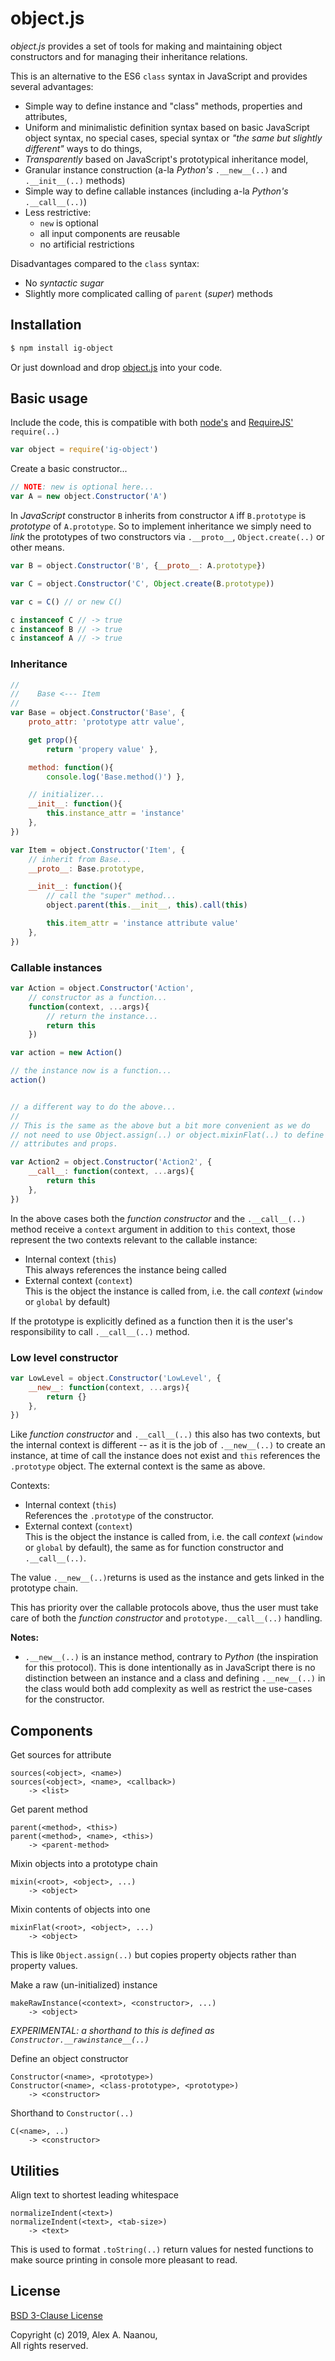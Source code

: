 # object.js

_object.js_ provides a set of tools for making and maintaining object
constructors and for managing their inheritance relations.


This is an alternative to the ES6 `class` syntax in JavaScript and provides 
several advantages:  
- Simple way to define instance and "class" methods, properties and attributes,
- Uniform and minimalistic definition syntax based on basic JavaScript 
  object syntax, no special cases, special syntax or _"the same but slightly 
  different"_ ways to do things,
- _Transparently_ based on JavaScript's prototypical inheritance model,
- Granular instance construction (a-la _Python's_ `.__new__(..)` 
  and `.__init__(..)` methods)
- Simple way to define callable instances (including a-la _Python's_ 
  `.__call__(..)`)
- Less restrictive:
    - `new` is optional
    - all input components are reusable
	- no artificial restrictions

Disadvantages compared to the `class` syntax:  
- No _syntactic sugar_
- Slightly more complicated calling of `parent` (_super_) methods



## Installation

```bash
$ npm install ig-object

```

Or just download and drop [object.js](object.js) into your code.


## Basic usage


Include the code, this is compatible with both [node's](https://nodejs.org/) and
[RequireJS'](https://requirejs.org/) `require(..)`
```javascript
var object = require('ig-object')
```

Create a basic constructor...

```javascript
// NOTE: new is optional here...
var A = new object.Constructor('A')
```


In _JavaScript_ constructor `B` inherits from constructor `A` iff 
`B.prototype` is _prototype_ of `A.prototype`. So to implement inheritance 
we simply need to _link_ the prototypes of two constructors via `.__proto__`,
`Object.create(..)` or other means.

```javascript
var B = object.Constructor('B', {__proto__: A.prototype})

var C = object.Constructor('C', Object.create(B.prototype))
```

```javascript
var c = C() // or new C()

c instanceof C // -> true
c instanceof B // -> true
c instanceof A // -> true
```


### Inheritance
```javascript
//
//    Base <--- Item
//
var Base = object.Constructor('Base', {
    proto_attr: 'prototype attr value',

    get prop(){
        return 'propery value' },

    method: function(){
        console.log('Base.method()') },

    // initializer...
    __init__: function(){
        this.instance_attr = 'instance'
    },
})

var Item = object.Constructor('Item', {
    // inherit from Base...
    __proto__: Base.prototype,

    __init__: function(){
        // call the "super" method...
        object.parent(this.__init__, this).call(this)

        this.item_attr = 'instance attribute value'
    },
})

```


### Callable instances

```javascript
var Action = object.Constructor('Action',
    // constructor as a function...
    function(context, ...args){
        // return the instance...
        return this
    })

var action = new Action()

// the instance now is a function...
action()


// a different way to do the above...
//
// This is the same as the above but a bit more convenient as we do 
// not need to use Object.assign(..) or object.mixinFlat(..) to define
// attributes and props.

var Action2 = object.Constructor('Action2', {
    __call__: function(context, ...args){
        return this
    },
})

```

In the above cases both the _function constructor_ and the `.__call__(..)` 
method receive a `context` argument in addition to `this` context, those 
represent the two contexts relevant to the callable instance:
- Internal context (`this`)  
  This always references the instance being called
- External context (`context`)  
  This is the object the instance is called from, i.e. the call _context_ 
  (`window` or `global` by default)

If the prototype is explicitly defined as a function then it is the 
user's responsibility to call `.__call__(..)` method.


### Low level constructor

```javascript
var LowLevel = object.Constructor('LowLevel', {
    __new__: function(context, ...args){
        return {}
    },
})

```

Like _function constructor_ and `.__call__(..)` this also has two contexts,
but the internal context is different -- as it is the job of `.__new__(..)`
to create an instance, at time of call the instance does not exist and `this`
references the `.prototype` object.
The external context is the same as above.

Contexts:
- Internal context (`this`)  
  References the `.prototype` of the constructor.
- External context (`context`)  
  This is the object the instance is called from, i.e. the call _context_ 
  (`window` or `global` by default), the same as for function constructor 
  and `.__call__(..)`.
 

The value `.__new__(..)`returns is used as the instance and gets linked 
in the prototype chain.

This has priority over the callable protocols above, thus the user must
take care of both the _function constructor_ and `prototype.__call__(..)` 
handling.

**Notes:** 
- `.__new__(..)` is an instance method, contrary to _Python_ (the 
  inspiration for this protocol). This is done intentionally as in
  JavaScript there is no distinction between an instance and a class and
  defining `.__new__(..)` in the class would both add complexity as well 
  as restrict the use-cases for the constructor.


## Components

Get sources for attribute
```
sources(<object>, <name>)
sources(<object>, <name>, <callback>)
    -> <list>
```

Get parent method
```
parent(<method>, <this>)
parent(<method>, <name>, <this>)
    -> <parent-method>
```

Mixin objects into a prototype chain
```
mixin(<root>, <object>, ...)
    -> <object>
```

Mixin contents of objects into one
```
mixinFlat(<root>, <object>, ...)
    -> <object>
```
This is like `Object.assign(..)` but copies property objects rather than
property values.

Make a raw (un-initialized) instance
```
makeRawInstance(<context>, <constructor>, ...)
	-> <object>
```

_EXPERIMENTAL: a shorthand to this is defined as `Constructor.__rawinstance__(..)`_

Define an object constructor
```
Constructor(<name>, <prototype>)
Constructor(<name>, <class-prototype>, <prototype>)
    -> <constructor>
```

Shorthand to `Constructor(..)`
```
C(<name>, ..)
    -> <constructor>
```


## Utilities

Align text to shortest leading whitespace
```
normalizeIndent(<text>)
normalizeIndent(<text>, <tab-size>)
	-> <text>
```

This is used to format `.toString(..)` return values for nested functions
to make source printing in console more pleasant to read.


## License

[BSD 3-Clause License](./LICENSE)

Copyright (c) 2019, Alex A. Naanou,  
All rights reserved.

<!-- vim:set ts=4 sw=4 spell : -->
